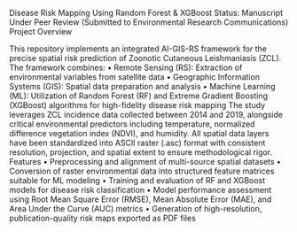 Disease Risk Mapping Using Random Forest & XGBoost
Status: Manuscript Under Peer Review (Submitted to Environmental Research Communications)
Project Overview

This repository implements an integrated AI-GIS-RS framework for the precise spatial risk prediction of Zoonotic Cutaneous Leishmaniasis (ZCL). The framework combines:
•	Remote Sensing (RS): Extraction of environmental variables from satellite data
•	Geographic Information Systems (GIS): Spatial data preparation and analysis
•	Machine Learning (ML): Utilization of Random Forest (RF) and Extreme Gradient Boosting (XGBoost) algorithms for high-fidelity disease risk mapping
The study leverages ZCL incidence data collected between 2014 and 2019, alongside critical environmental predictors including temperature, normalized difference vegetation index (NDVI), and humidity. All spatial data layers have been standardized into ASCII raster (.asc) format with consistent resolution, projection, and spatial extent to ensure methodological rigor.
Features
•	Preprocessing and alignment of multi-source spatial datasets
•	Conversion of raster environmental data into structured feature matrices suitable for ML modeling
•	Training and evaluation of RF and XGBoost models for disease risk classification
•	Model performance assessment using Root Mean Square Error (RMSE), Mean Absolute Error (MAE), and Area Under the Curve (AUC) metrics
•	Generation of high-resolution, publication-quality risk maps exported as PDF files

